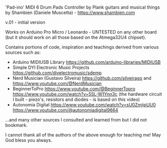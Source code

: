 'Pad-ino' MIDI 6 Drum Pads Controller by Plank guitars and musical things by Shambien (Daniele Muscetta) - https://www.shambien.com

v.01 - initial version

Works on Arduino Pro Micro / Leonardo - UNTESTED on any other board (but it should work on all those based on the Atmega32U4 chipset).


Contains portions of code, inspiration and teachings derived from various sources such as: 
- Arduino MIDIUSB Library https://github.com/arduino-libraries/MIDIUSB
- Simple DYI Electronic Music Projects https://github.com/diyelectromusic/sdemp
- Nerd Musician (Gustavo Silveira) https://github.com/silveirago and https://www.youtube.com/@NerdMusician
- BeginnerToPro https://www.youtube.com/@BeginnerTopro https://www.youtube.com/watch?v=5SL-W1Ynn3c (the hardware circuit I built - piezo's, resistors and diodes - is based on this video)
- Autonomia Digital https://www.youtube.com/watch?v=sU0ZmjipUU0 https://www.youtube.com/@autonomiadigital9664

...and many other sources I consulted and learned from but I did not bookmark.

I cannot thank all of the authors of the above enough for teaching me! May God bless you always.



